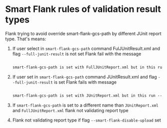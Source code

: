 # Smart Flank rules of validation result types

Flank trying to avoid override smart-flank-gcs-path by different JUnit report type. That's means: 

1. If user select in ```smart-flank-gcs-path``` command FulJUnitResult.xml and flag ```--full-junit-result``` is not set Flank fail with the message

    ```txt

    smart-flank-gcs-path is set with FullJUnitReport.xml but in this run --full-junit-result is disabled, please set --full-junit-result flag


    ```

2. If user set in ```smart-flank-gcs-path``` command JUnitResult.xml and flag ```--full-junit-result``` is set Flank fails with message

    ```txt

    smart-flank-gcs-path is set with JUnitReport.xml but in this run --full-junit-result enabled, please turn off --full-junit-result flag


    ```

3. If ```smart-flank-gcs-path``` is set to a different name than ```JUnitReport.xml``` and ```FullJUnitReport.xml``` flank not validating report type

4. Flank not validating report type if flag ```--smart-flank-disable-upload``` set
